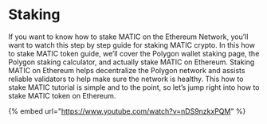 # Staking

If you want to know how to stake MATIC on the Ethereum Network, you’ll want to watch this step by step guide for staking MATIC crypto. In this how to stake MATIC token guide, we’ll cover the Polygon wallet staking page, the Polygon staking calculator, and actually stake MATIC on Ethereum. Staking MATIC on Ethereum helps decentralize the Polygon network and assists reliable validators to help make sure the network is healthy. This how to stake MATIC tutorial is simple and to the point, so let’s jump right into how to stake MATIC token on Ethereum.&#x20;

{% embed url="https://www.youtube.com/watch?v=nDS9nzkxPQM" %}
